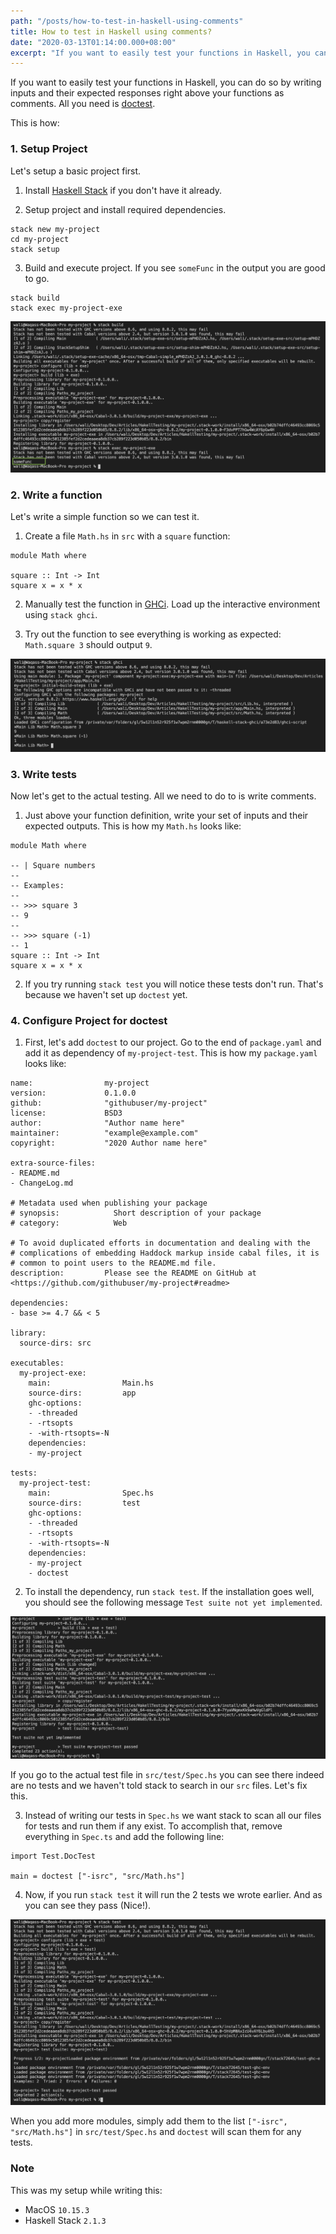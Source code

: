 ```yaml
---
path: "/posts/how-to-test-in-haskell-using-comments"
title: How to test in Haskell using comments?
date: "2020-03-13T01:14:00.000+08:00"
excerpt: "If you want to easily test your functions in Haskell, you can do so by writing inputs and their expected responses right above your functions as comments. All you need is a package called doctest."
---
```


If you want to easily test your functions in Haskell, you can do so by writing inputs and their expected responses right above your functions as comments. All you need is [doctest](https://github.com/sol/doctest).

This is how:

### 1. Setup Project

Let's setup a basic project first.

1. Install [Haskell Stack](https://docs.haskellstack.org/en/stable/README/#how-to-install) if you don't have it already.

2. Setup project and install required dependencies.

```
stack new my-project
cd my-project
stack setup
```

3. Build and execute project. If you see `someFunc` in the output you are good to go.

```
stack build
stack exec my-project-exe
```

![Output after running `stack build` and `stack exec my-project-exe`](./stack_build_exec.png)

### 2. Write a function

Let's write a simple function so we can test it.

1. Create a file `Math.hs` in `src` with a `square` function:

```
module Math where

square :: Int -> Int
square x = x * x
```

2. Manually test the function in [GHCi](https://wiki.haskell.org/GHC/GHCi). Load up the interactive environment using `stack ghci`.

3. Try out the function to see everything is working as expected: `Math.square 3` should output `9`.

![Testing our square function](./stack_ghci.png)

### 3. Write tests

Now let's get to the actual testing. All we need to do to is write comments.

1. Just above your function definition, write your set of inputs and their expected outputs. This is how my `Math.hs` looks like:

```
module Math where

-- | Square numbers
--
-- Examples:
--
-- >>> square 3
-- 9
--
-- >>> square (-1)
-- 1
square :: Int -> Int
square x = x * x
```

2. If you try running `stack test` you will notice these tests don't run. That's because we haven't set up `doctest` yet.

### 4. Configure Project for doctest

1. First, let's add `doctest` to our project. Go to the end of `package.yaml` and add it as dependency of `my-project-test`. This is how my `package.yaml` looks like:

```
name:                my-project
version:             0.1.0.0
github:              "githubuser/my-project"
license:             BSD3
author:              "Author name here"
maintainer:          "example@example.com"
copyright:           "2020 Author name here"

extra-source-files:
- README.md
- ChangeLog.md

# Metadata used when publishing your package
# synopsis:            Short description of your package
# category:            Web

# To avoid duplicated efforts in documentation and dealing with the
# complications of embedding Haddock markup inside cabal files, it is
# common to point users to the README.md file.
description:         Please see the README on GitHub at <https://github.com/githubuser/my-project#readme>

dependencies:
- base >= 4.7 && < 5

library:
  source-dirs: src

executables:
  my-project-exe:
    main:                Main.hs
    source-dirs:         app
    ghc-options:
    - -threaded
    - -rtsopts
    - -with-rtsopts=-N
    dependencies:
    - my-project

tests:
  my-project-test:
    main:                Spec.hs
    source-dirs:         test
    ghc-options:
    - -threaded
    - -rtsopts
    - -with-rtsopts=-N
    dependencies:
    - my-project
    - doctest
```

2. To install the dependency, run `stack test`. If the installation goes well, you should see the following message `Test suite not yet implemented`.

![Test suite not implemented](./stack_test_1.png)

If you go to the actual test file in `src/test/Spec.hs` you can see there indeed are no tests and we haven't told stack to search in our `src` files. Let's fix this.

3. Instead of writing our tests in `Spec.hs` we want stack to scan all our files for tests and run them if any exist. To accomplish that, remove everything in `Spec.ts` and add the following line:

```
import Test.DocTest

main = doctest ["-isrc", "src/Math.hs"]
```

4. Now, if you run `stack test` it will run the 2 tests we wrote earlier. And as you can see they pass (Nice!).

![Tests pass successfully](./stack_test_2.png)

When you add more modules, simply add them to the list `["-isrc", "src/Math.hs"]` in `src/test/Spec.hs` and `doctest` will scan them for any tests.

### Note

This was my setup while writing this:

- MacOS `10.15.3`
- Haskell Stack `2.1.3`
